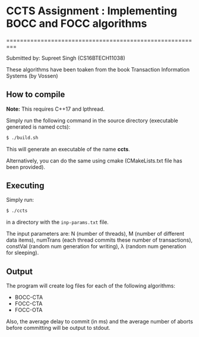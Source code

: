 # CCTS Assignment : Implementing BOCC and FOCC algorithms
=========================================================

Submitted by: Supreet Singh (CS16BTECH11038)

These algorithms have been toaken from the book Transaction Information Systems (by Vossen)

## How to compile

**Note:** This requires C++17 and lpthread.

Simply run the following command in the source directory (executable generated is named ccts):

```bash
$ ./build.sh
```

This will generate an executable of the name **ccts**.

Alternatively, you can do the same using cmake (CMakeLists.txt file has been provided).


## Executing

Simply run:

```bash
$ ./ccts
```

in a directory with the `inp-params.txt` file. 

The input parameters are: N (number of threads), M (number of different data items), numTrans (each thread commits these
number of transactions), constVal (random num generation for writing), λ (random num generation for sleeping).

## Output

The program will create log files for each of the following algorithms:

* BOCC-CTA
* FOCC-CTA
* FOCC-OTA

Also, the average delay to commit (in ms) and the average number of aborts before committing will be output
to stdout. 